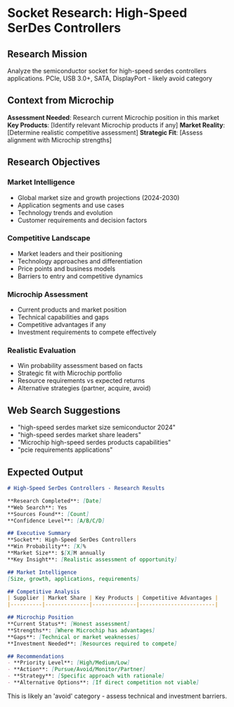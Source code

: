 # Socket Research: High-Speed SerDes Controllers

## Research Mission
Analyze the semiconductor socket for high-speed serdes controllers applications. PCIe, USB 3.0+, SATA, DisplayPort - likely avoid category

## Context from Microchip
**Assessment Needed**: Research current Microchip position in this market
**Key Products**: [Identify relevant Microchip products if any]
**Market Reality**: [Determine realistic competitive assessment]
**Strategic Fit**: [Assess alignment with Microchip strengths]

## Research Objectives

### Market Intelligence
- Global market size and growth projections (2024-2030)
- Application segments and use cases
- Technology trends and evolution
- Customer requirements and decision factors

### Competitive Landscape  
- Market leaders and their positioning
- Technology approaches and differentiation
- Price points and business models
- Barriers to entry and competitive dynamics

### Microchip Assessment
- Current products and market position
- Technical capabilities and gaps
- Competitive advantages if any
- Investment requirements to compete effectively

### Realistic Evaluation
- Win probability assessment based on facts
- Strategic fit with Microchip portfolio
- Resource requirements vs expected returns
- Alternative strategies (partner, acquire, avoid)

## Web Search Suggestions
- "high-speed serdes market size semiconductor 2024"
- "high-speed serdes market share leaders"
- "Microchip high-speed serdes products capabilities"
- "pcie requirements applications"

## Expected Output

```markdown
# High-Speed SerDes Controllers - Research Results

**Research Completed**: [Date]
**Web Search**: Yes
**Sources Found**: [Count]
**Confidence Level**: [A/B/C/D]

## Executive Summary
**Socket**: High-Speed SerDes Controllers
**Win Probability**: [X]%
**Market Size**: $[X]M annually
**Key Insight**: [Realistic assessment of opportunity]

## Market Intelligence
[Size, growth, applications, requirements]

## Competitive Analysis
| Supplier | Market Share | Key Products | Competitive Advantages |
|----------|--------------|--------------|------------------------|

## Microchip Position
**Current Status**: [Honest assessment]
**Strengths**: [Where Microchip has advantages]
**Gaps**: [Technical or market weaknesses]
**Investment Needed**: [Resources required to compete]

## Recommendations  
- **Priority Level**: [High/Medium/Low]
- **Action**: [Pursue/Avoid/Monitor/Partner]
- **Strategy**: [Specific approach with rationale]
- **Alternative Options**: [If direct competition not viable]
```

This is likely an 'avoid' category - assess technical and investment barriers.